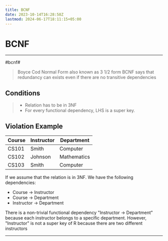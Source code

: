 ```yaml
---
title: BCNF
date: 2023-10-14T16:28:58Z
lastmod: 2024-06-17T18:11:15+05:00
---
```


# BCNF

---

#bcnf#

> Boyce Cod Normal Form also known as 3 1/2 form
> BCNF says that redundancy can exists even if there are no transitive dependencies

## Conditions

> - Relation has to be in 3NF
> - For every functional dependency, LHS is a super key.

## Violation Example

|**Course**|Instructor|Department|
| -------| ------------| -------------|
|CS101|Smith|Computer|
|CS102|Johnson|Mathematics|
|CS103|Smith|Computer|

If we assume that the relation is in 3NF.
We have the following dependencies:

- Course → Instructor
- Course → Department
- Instructor → Department

There is a non-trivial functional dependency "Instructor → Department" because each instructor belongs to a specific department. However, "Instructor" is not a super key of R because there are two different instructors

---
